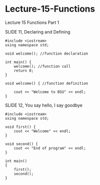 # Lecture-15-Functions

Lecture 15 Functions Part 1

SLIDE 11, Declaring and Defining

    #include <iostream>
    using namespace std; 

    void welcome(); //function declaration

    int main() {
        welcome(); //function call
        return 0;
    }

    void welcome() { //function definition

        cout << "Welcome to BSU" << endl;
    }
    
SLIDE 12, You say hello, I say goodbye

    #include <iostream>
    using namespace std;

    void first() {
        cout << "Welcome" << endl;
    }

    void second() {
        cout << "End of program" << endl;
    }

    int main()
    {
        first();
        second();
    }
